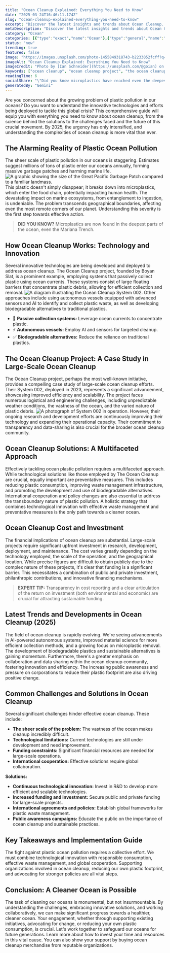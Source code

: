 ```yaml
---
title: "Ocean Cleanup Explained: Everything You Need to Know"
date: "2025-03-24T16:46:11.174Z"
slug: "ocean-cleanup-explained-everything-you-need-to-know"
excerpt: "Discover the latest insights and trends about Ocean Cleanup. This comprehensive guide covers everything you need to know about Ocean Cleanup in 2025."
metaDescription: "Discover the latest insights and trends about Ocean Cleanup. This comprehensive guide covers everything you need to know about Ocean Cleanup in 2025."
category: "Ocean"
categories: [{"type":"exact","name":"Ocean"},{"type":"general","name":"Engineering"},{"type":"medium","name":"Environmental Technology"},{"type":"specific","name":"Waste Management"},{"type":"niche","name":"Plastic Filtration"}]
status: "new"
trending: true
featured: false
image: "https://images.unsplash.com/photo-1455849318743-b2233052fcff?q=85&w=1200&fit=max&fm=webp&auto=compress"
imageAlt: "Ocean Cleanup Explained: Everything You Need to Know"
imageCredit: "Photo by [Ian Schneider](https://unsplash.com/@goian) on Unsplash"
keywords: ["ocean cleanup", "ocean cleanup project", "the ocean cleanup", "plastic ocean cleanup", "how ocean cleanup works", "ocean cleanup technology", "ocean cleanup solutions", "ocean cleanup cost", "invest in ocean cleanup", "buy ocean cleanup merchandise"]
readingTime: 6
socialShare: "\"Did you know microplastics have reached even the deepest parts of the ocean?  The fight for a cleaner ocean requires urgent action and global collaboration.\""
generatedBy: "Gemini"
---
```




Are you concerned about the growing problem of plastic pollution in our oceans?  Do you want to understand the innovative technologies and efforts being deployed to tackle this global crisis?  This comprehensive guide will equip you with everything you need to know about ocean cleanup, from the science behind the solutions to the challenges faced and the future of this crucial movement.  By 2025, the urgency has only intensified, and understanding the complexities of ocean cleanup is more vital than ever.

## The Alarming Reality of Plastic Ocean Pollution

The sheer scale of plastic pollution in our oceans is staggering.  Estimates suggest millions of tons of plastic enter our oceans annually, forming massive garbage patches and harming marine life. ![A graphic showing the size of the Great Pacific Garbage Patch compared to a familiar landmass.](https://images.unsplash.com/photo-1451187580459-43490279c0fa?q=85&w=1200&fit=max&fm=webp&auto=compress)  This plastic doesn't simply disappear; it breaks down into microplastics, which enter the food chain, potentially impacting human health. The devastating impact on marine ecosystems, from entanglement to ingestion, is undeniable.  The problem transcends geographical boundaries, affecting even the most remote corners of our planet.  Understanding this severity is the first step towards effective action.

> **DID YOU KNOW?**  Microplastics are now found in the deepest parts of the ocean, even the Mariana Trench.

## How Ocean Cleanup Works: Technology and Innovation

Several innovative technologies are being developed and deployed to address ocean cleanup.  The Ocean Cleanup project, founded by Boyan Slat, is a prominent example, employing systems that passively collect plastic using ocean currents.  These systems consist of large floating barriers that concentrate plastic debris, allowing for efficient collection and removal. ![A diagram illustrating the Ocean Cleanup System 002.](https://images.unsplash.com/photo-1484417894907-623942c8ee29?q=85&w=1200&fit=max&fm=webp&auto=compress)  Other approaches include using autonomous vessels equipped with advanced sensors and AI to identify and collect plastic waste, as well as developing biodegradable alternatives to traditional plastics.

* 🔑 **Passive collection systems:** Leverage ocean currents to concentrate plastic.
* ⚡ **Autonomous vessels:** Employ AI and sensors for targeted cleanup.
* ✅ **Biodegradable alternatives:** Reduce the reliance on traditional plastics.

##  The Ocean Cleanup Project: A Case Study in Large-Scale Ocean Cleanup

The Ocean Cleanup project, perhaps the most well-known initiative, provides a compelling case study of large-scale ocean cleanup efforts.  Their System 002, deployed in 2023, represents a significant advancement, showcasing improved efficiency and scalability.  The project faces numerous logistical and engineering challenges, including unpredictable weather conditions, the vastness of the ocean, and the varied nature of plastic debris. ![A photograph of System 002 in operation.](https://images.unsplash.com/photo-1517976487492-5750f3195933?q=85&w=1200&fit=max&fm=webp&auto=compress)  However, their ongoing research and development efforts are continuously improving their technology and expanding their operational capacity.  Their commitment to transparency and data-sharing is also crucial for the broader ocean cleanup community.

## Ocean Cleanup Solutions: A Multifaceted Approach

Effectively tackling ocean plastic pollution requires a multifaceted approach.  While technological solutions like those employed by The Ocean Cleanup are crucial, equally important are preventative measures. This includes reducing plastic consumption, improving waste management infrastructure, and promoting the development and use of biodegradable alternatives.    International cooperation and policy changes are also essential to address the transboundary nature of plastic pollution.  A holistic strategy that combines technological innovation with effective waste management and preventative measures is the only path towards a cleaner ocean.

## Ocean Cleanup Cost and Investment

The financial implications of ocean cleanup are substantial.  Large-scale projects require significant upfront investment in research, development, deployment, and maintenance.  The cost varies greatly depending on the technology employed, the scale of the operation, and the geographical location. While precise figures are difficult to obtain publicly due to the complex nature of these projects, it's clear that funding is a significant barrier.  This necessitates a combination of public and private investment, philanthropic contributions, and innovative financing mechanisms.  

> **EXPERT TIP:**  Transparency in cost reporting and a clear articulation of the return on investment (both environmental and economic) are crucial for attracting sustainable funding.

## Latest Trends and Developments in Ocean Cleanup (2025)

The field of ocean cleanup is rapidly evolving.  We're seeing advancements in AI-powered autonomous systems, improved material science for more efficient collection methods, and a growing focus on microplastic removal.  The development of biodegradable plastics and sustainable alternatives is gaining momentum.  Furthermore, there's a greater emphasis on collaboration and data sharing within the ocean cleanup community, fostering innovation and efficiency.  The increasing public awareness and pressure on corporations to reduce their plastic footprint are also driving positive change.

## Common Challenges and Solutions in Ocean Cleanup

Several significant challenges hinder effective ocean cleanup.  These include:

* **The sheer scale of the problem:**  The vastness of the ocean makes cleanup incredibly difficult.
* **Technological limitations:**  Current technologies are still under development and need improvement.
* **Funding constraints:**  Significant financial resources are needed for large-scale operations.
* **International cooperation:**  Effective solutions require global collaboration.

**Solutions:**

* **Continuous technological innovation:**  Invest in R&D to develop more efficient and scalable technologies.
* **Increased funding and investment:** Secure public and private funding for large-scale projects.
* **International agreements and policies:**  Establish global frameworks for plastic waste management.
* **Public awareness campaigns:**  Educate the public on the importance of ocean cleanup and sustainable practices.

## Key Takeaways and Implementation Guide

The fight against plastic ocean pollution requires a collective effort.  We must combine technological innovation with responsible consumption, effective waste management, and global cooperation.  Supporting organizations involved in ocean cleanup, reducing our own plastic footprint, and advocating for stronger policies are all vital steps.

## Conclusion:  A Cleaner Ocean is Possible

The task of cleaning our oceans is monumental, but not insurmountable.  By understanding the challenges, embracing innovative solutions, and working collaboratively, we can make significant progress towards a healthier, cleaner ocean.  Your engagement, whether through supporting existing initiatives, advocating for change, or reducing your own plastic consumption, is crucial. Let's work together to safeguard our oceans for future generations.  Learn more about how to invest your time and resources in this vital cause. You can also show your support by buying ocean cleanup merchandise from reputable organizations.

